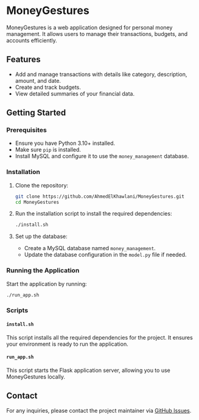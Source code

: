 # MoneyGestures

MoneyGestures is a web application designed for personal money management. It allows users to manage their transactions, budgets, and accounts efficiently.

## Features
- Add and manage transactions with details like category, description, amount, and date.
- Create and track budgets.
- View detailed summaries of your financial data.

## Getting Started

### Prerequisites
- Ensure you have Python 3.10+ installed.
- Make sure `pip` is installed.
- Install MySQL and configure it to use the `money_management` database.

### Installation

1. Clone the repository:
   ```bash
   git clone https://github.com/AhmedElKhawlani/MoneyGestures.git
   cd MoneyGestures
   ```

2. Run the installation script to install the required dependencies:
   ```bash
   ./install.sh
   ```

3. Set up the database:
   - Create a MySQL database named `money_management`.
   - Update the database configuration in the `model.py` file if needed.

### Running the Application

Start the application by running:
   ```bash
   ./run_app.sh
   ```

### Scripts

#### `install.sh`
This script installs all the required dependencies for the project. It ensures your environment is ready to run the application.

#### `run_app.sh`
This script starts the Flask application server, allowing you to use MoneyGestures locally.

## Contact
For any inquiries, please contact the project maintainer via [GitHub Issues](https://github.com/AhmedElKhawlani/MoneyGestures/issues).
